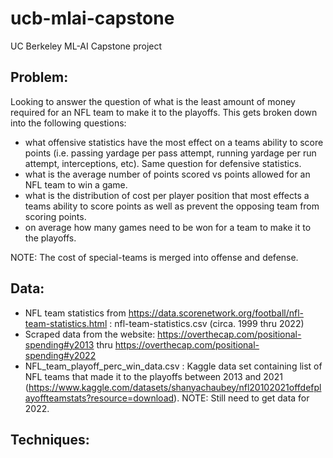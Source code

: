 # ucb-mlai-capstone
UC Berkeley ML-AI Capstone project

## Problem:

Looking to answer the question of what is the least amount of money required for an NFL team to make it to the playoffs.  This gets broken down into the following questions:
- what offensive statistics have the most effect on a teams ability to score points (i.e. passing yardage per pass attempt, running yardage per run attempt, interceptions, etc).  Same question for defensive statistics.
- what is the average number of points scored vs points allowed for an NFL team to win a game.
- what is the distribution of cost per player position that most effects a teams ability to score points as well as prevent the opposing team from scoring points.
- on average how many games need to be won for a team to make it to the playoffs.
 
NOTE: The cost of special-teams is merged into offense and defense.

## Data:

- NFL team statistics from https://data.scorenetwork.org/football/nfl-team-statistics.html : nfl-team-statistics.csv (circa. 1999 thru 2022)
- Scraped data from the website: https://overthecap.com/positional-spending#y2013 thru https://overthecap.com/positional-spending#y2022
- NFL_team_playoff_perc_win_data.csv : Kaggle data set containing list of NFL teams that made it to the playoffs between 2013 and 2021 (https://www.kaggle.com/datasets/shanyachaubey/nfl20102021offdefplayoffteamstats?resource=download).  NOTE: Still need to get data for 2022.
 

## Techniques:

